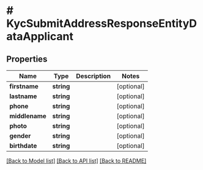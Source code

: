 # # KycSubmitAddressResponseEntityDataApplicant

## Properties

Name | Type | Description | Notes
------------ | ------------- | ------------- | -------------
**firstname** | **string** |  | [optional]
**lastname** | **string** |  | [optional]
**phone** | **string** |  | [optional]
**middlename** | **string** |  | [optional]
**photo** | **string** |  | [optional]
**gender** | **string** |  | [optional]
**birthdate** | **string** |  | [optional]

[[Back to Model list]](../../README.md#models) [[Back to API list]](../../README.md#endpoints) [[Back to README]](../../README.md)
